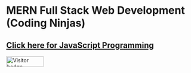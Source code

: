 # MERN Full Stack Web Development (Coding Ninjas)
<h2>
  <a href='https://github.com/jaydattpatel/JavaScript'>  
       Click here for JavaScript Programming 
  </a>
</h2>
<div id="badges">
  <img src="https://api.visitorbadge.io/api/visitors?path=jaydattpatel%2FHTML-CSS&label=Visitors&countColor=%2337d67a" alt="Visitor badge" width="100" height="28"/>
</div>
